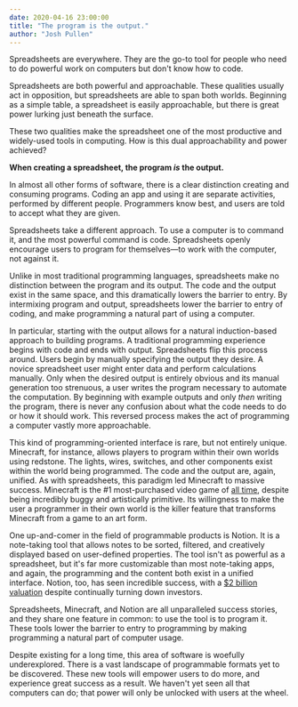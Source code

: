 ```yaml
---
date: 2020-04-16 23:00:00
title: "The program is the output."
author: "Josh Pullen"
---
```


Spreadsheets are everywhere. They are the go-to tool for people who need to do
powerful work on computers but don't know how to code.

Spreadsheets are both powerful and approachable. These qualities usually act in
opposition, but spreadsheets are able to span both worlds. Beginning as a simple
table, a spreadsheet is easily approachable, but there is great power lurking
just beneath the surface.

These two qualities make the spreadsheet one of the most productive and
widely-used tools in computing. How is this dual approachability and power
achieved?

**When creating a spreadsheet, the program _is_ the output.**

In almost all other forms of software, there is a clear distinction creating and
consuming programs. Coding an app and using it are separate activities,
performed by different people. Programmers know best, and users are told to
accept what they are given.

Spreadsheets take a different approach. To use a computer is to command it, and
the most powerful command is code. Spreadsheets openly encourage users to
program for themselves—to work with the computer, not against it.

Unlike in most traditional programming languages, spreadsheets make no
distinction between the program and its output. The code and the output exist in
the same space, and this dramatically lowers the barrier to entry. By
intermixing program and output, spreadsheets lower the barrier to entry of
coding, and make programming a natural part of using a computer.

In particular, starting with the output allows for a natural induction-based
approach to building programs. A traditional programming experience begins with
code and ends with output. Spreadsheets flip this process around. Users begin by
manually specifying the output they desire. A novice spreadsheet user might
enter data and perform calculations manually. Only when the desired output is
entirely obvious and its manual generation too strenuous, a user writes the
program necessary to automate the computation. By beginning with example outputs
and only _then_ writing the program, there is never any confusion about what the
code needs to do or how it should work. This reversed process makes the act of
programming a computer vastly more approachable.

This kind of programming-oriented interface is rare, but not entirely unique.
Minecraft, for instance, allows players to program within their own worlds using
redstone. The lights, wires, switches, and other components exist within the
world being programmed. The code and the output are, again, unified. As with
spreadsheets, this paradigm led Minecraft to massive success. Minecraft is the
#1 most-purchased video game of
[all time](https://en.wikipedia.org/wiki/List_of_best-selling_video_games),
despite being incredibly buggy and artistically primitive. Its willingness to
make the user a programmer in their own world is the killer feature that
transforms Minecraft from a game to an art form.

<!-- prettier-ignore -->
One up-and-comer in the field of programmable products is Notion. It is a
note-taking tool that allows notes to be sorted, filtered, and creatively
displayed based on user-defined properties. The tool isn't as powerful as a
spreadsheet, but it's far more customizable than most note-taking apps, and
again, the programming and the content both exist in a unified interface.
Notion, too, has seen incredible success, with a
[$2 billion valuation](https://techcrunch.com/2020/04/01/notion-hits-2-billion-valuation-in-new-raise/)
despite continually turning down investors.

Spreadsheets, Minecraft, and Notion are all unparalleled success stories, and
they share one feature in common: to use the tool is to program it. These tools
lower the barrier to entry to programming by making programming a natural part
of computer usage.

Despite existing for a long time, this area of software is woefully
underexplored. There is a vast landscape of programmable formats yet to be
discovered. These new tools will empower users to do more, and experience great
success as a result. We haven't yet seen all that computers can do; that power
will only be unlocked with users at the wheel.
